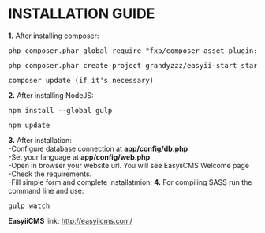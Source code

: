 <h1>INSTALLATION GUIDE</h1>
<b>1.</b> After installing composer:
<pre>php composer.phar global require "fxp/composer-asset-plugin:dev-master"</pre>
 <pre>php composer.phar create-project grandyzzz/easyii-start start dev-master</pre>
<pre>composer update (if it's necessary)</pre>
<b>2.</b> After installing NodeJS:
<pre>npm install --global gulp</pre>
<pre>npm update</pre>
<b>3.</b> After installation:
<br>
-Configure database connection at <b>app/config/db.php</b>
<br>
-Set your language at <b>app/config/web.php</b>
<br>
-Open in browser your website url. You will see EasyiiCMS Welcome page
<br>
-Check the requirements.
<br>
-Fill simple form and complete installatmion.
<b>4.</b> For compiling SASS run the command line and use:
<pre>gulp watch</pre>
    
<b>EasyiiCMS</b> link: http://easyiicms.com/    
